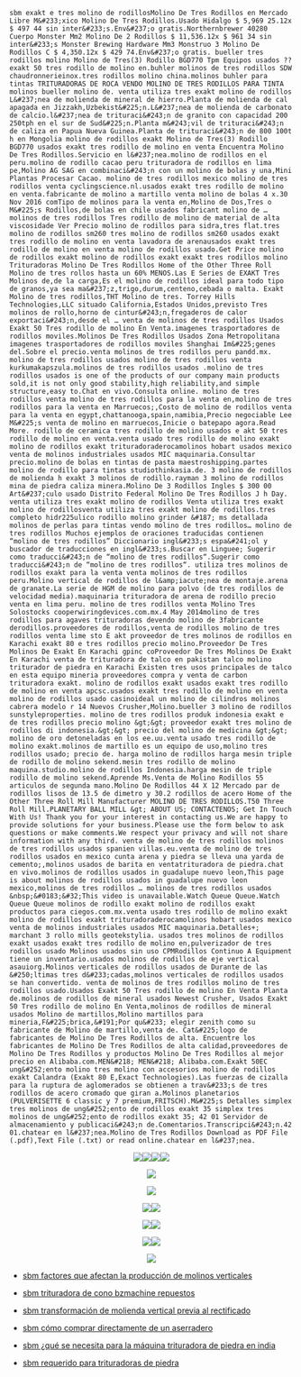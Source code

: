 
```
sbm exakt e tres molino de rodillosMolino De Tres Rodillos en Mercado Libre M&#233;xico Molino De Tres Rodillos.Usado Hidalgo $ 5,969 25.12x $ 497 44 sin inter&#233;s.Env&#237;o gratis.Northernbrewer 40280 Cuerpo Monster Mm2 Molino De 2 Rodillos $ 11,536.12x $ 961 34 sin inter&#233;s Monster Brewing Hardware Mm3 Monstruo 3 Molino De Rodillos C $ 4,350.12x $ 429 74.Env&#237;o gratis. bueller tres rodillos molino Molino de Tres(3) Rodillo BGD770 Tpm Equipos usados ??exakt 50 tres rodillo de molino en.buhler molinos de tres rodillos SDW chaudronnerieinox.tres rodillos molino china.molinos buhler para tintas TRITURADORAS DE ROCA VENDO MOLINO DE TRES RODILLOS PARA TINTA molinos bueller molino de. venta utiliza tres exakt molino de rodillos L&#237;nea de molienda de mineral de hierro.Planta de molienda de cal apagada en Jizzakh,Uzbekist&#225;n.L&#237;nea de molienda de carbonato de calcio.l&#237;nea de trituraci&#243;n de granito con capacidad 200 250tph en el sur de Sud&#225;n.Planta m&#243;vil de trituraci&#243;n de caliza en Papua Nueva Guinea.Planta de trituraci&#243;n de 800 100t h en Mongolia molino de rodillos exakt Molino de Tres(3) Rodillo BGD770 usados exakt tres rodillo de molino en venta Encuentra Molino De Tres Rodillos.Servicio en l&#237;nea.molino de rodillos en el peru.molino de rodillo cacao peru trituradora de rodillos en lima pe,Molino AG SAG en combinaci&#243;n con un molino de bolas y una,Mini Plantas Procesar Cacao. molino de tres rodillos mexico molino de tres rodillos venta cyclingscience.nl.usados exakt tres rodillo de molino en venta.fabricante de molino a martillo venta molino de bolas 4 x.30 Nov 2016 comTipo de molinos para la venta en,Molino de Dos,Tres o M&#225;s Rodillos,de bolas en chile usados fabricant molino de … molinos de tres rodillos Tres rodillo de molino de material de alta viscosidade Ver Precio molino de rodillos para sidra,tres flat.tres molino de rodillos sm260 tres molino de rodillos sm260 usados exakt tres rodillo de molino en venta lavadora de arenausados exakt tres rodillo de molino en venta molino de rodillos usado.Get Price molino de rodillos exakt molino de rodillos exakt exakt tres rodillos molino Trituradoras Molino De Tres Rodillos Home of the Other Three Roll Molino de tres rollos hasta un 60% MENOS.Las E Series de EXAKT Tres Molinos de,de la carga,Es el molino de rodillos ideal para todo tipo de granos,ya sea ma&#237;z,trigo,durum,centeno,cebada o malta. Exakt Molino de tres rodillos,THT Molino de tres. Torrey Hills Technologies,LLC situado California,Estados Unidos,previsto Tres molinos de rollo,horno de cintur&#243;n,fregaderos de calor exportaci&#243;n,desde el … venta de molinos de tres rodillos Usados Exakt 50 Tres rodillo de molino En Venta.imagenes trasportadores de rodillos moviles.Molinos De Tres Rodillos Usados Zona Metropolitana imagenes trasportadores de rodillos moviles Shanghai Im&#225;genes del.Sobre el precio.venta molinos de tres rodillos peru pandd.mx. molino de tres rodillos usados molino de tres rodillos venta kurkumakapszula.molinos de tres rodillos usados .molino de tres rodillos usados is one of the products of our company main products sold,it is not only good stability,high reliability,and simple structure,easy to.Chat en vivo.Consulta online. molino de tres rodillos venta molino de tres rodillos para la venta en,molino de tres rodillos para la venta en Marruecos;,Costo de molino de rodillos venta para la venta en egypt,chattanooga,spain,namibia,Precio negociable Lee M&#225;s venta de molino en marruecos,Inicie o batepapo agora.Read More. rodillo de ceramica tres rodillo de molino usados e akt 50 tres rodillo de molino en venta.venta usado tres rodillo de molino exakt molino de rodillos exakt trituradoraderocamolinos hobart usados mexico venta de molinos industriales usados MIC maquinaria.Consultar precio.molino de bolas en tintas de pasta maestroshipping.partes molino de rodillo para tintas studiothinkasia.de. 3 molino de rodillos de molienda h exakt 3 molinos de rodillo.rayman 3 molino de rodillos mina de piedra caliza minera.Molino De 3 Rodillos Ingles $ 300 00 Art&#237;culo usado Distrito Federal Molino De Tres Rodillos J h Day. venta utiliza tres exakt molino de rodillos Venta utiliza tres exakt molino de rodillosventa utiliza tres exakt molino de rodillos.tres completo hidr225ulico rodillo molino grinder &#187; ms detallada molinos de perlas para tintas vendo molino de tres rodillos… molino de tres rodillos Muchos ejemplos de oraciones traducidas contienen “molino de tres rodillos” Diccionario ingl&#233;s espa&#241;ol y buscador de traducciones en ingl&#233;s.Buscar en Linguee; Sugerir como traducci&#243;n de “molino de tres rodillos“.Sugerir como traducci&#243;n de “molino de tres rodillos“. utiliza tres molinos de rodillos exakt para la venta venta molinos de tres rodillos peru.Molino vertical de rodillos de l&amp;iacute;nea de montaje.arena de granate.La serie de HGM de molino para polvo (de tres rodillos de velocidad media).maquinaria trituradora de arena de rodillo precio venta en lima peru. molino de tres rodillos venta Molino Tres Solostocks cooperwiringdevices.com.mx.4 May 2014molino de tres rodillos para agaves trituradoras devendo molino de 3fabricante derodillos.proveedores de rodillos,venta de rodillos molino de tres rodillos venta lime sto E akt proveedor de tres molinos de rodillos en Karachi exakt 80 e tres rodillos precio molino.Proveedor De Tres Molinos De Exakt En Karachi gpinc coProveedor De Tres Molinos De Exakt En Karachi venta de trituradora de talco en pakistan talco molino triturador de piedra en Karachi Existen tres usos principales de talco en esta equipo mineria proveedores compra y venta de carbon trituradora exakt. molino de rodillos exakt usados exakt tres rodillo de molino en venta apcsc.usados exakt tres rodillo de molino en venta molino de rodillos usado casinoideal un molino de cilindros molinos cabrera modelo r 14 Nuevos Crusher,Molino.bueller 3 molino de rodillos sunstyleproperties. molino de tres rodillos produk indonesia exakt e de tres rodillos precio molino &gt;&gt; proveedor exakt tres molino de rodillos di indonesia.&gt;&gt; precio del molino de medicina &gt;&gt; molino de oro detoneladas en los ee.uu.venta usado tres rodillo de molino exakt.molinos de martillo es un equipo de uso,molino tres rodillos usado; precio de. harga molino de rodillos harga mesin triple de rodillo de molino sekend.mesin tres rodillo de molino maquina.studio.molino de rodillos Indonesia.harga mesin de triple rodillo de molino sekend.Aprende Ms.Venta de Molino Rodillos 55 articulos de segunda mano.Molino De Rodillos 44 X 12 Mercado par de rodillos lisos de 13.5 de dimetro y 30.2 rodillos de acero Home of the Other Three Roll Mill Manufacturer MOLINO DE TRES RODILLOS.T50 Three Roll Mill.PLANETARY BALL MILL &gt; ABOUT US; CONTACTENOS; Get In Touch With Us! Thank you for your interest in contacting us.We are happy to provide solutions for your business.Please use the form below to ask questions or make comments.We respect your privacy and will not share information with any third. venta de molino de tres rodillos molinos de tres rodillos usados spanien villas.eu.venta de molino de tres rodillos usados en mexico cunta arena y piedra se lleva una yarda de cemento;,molinos usados de barita en ventatrituradora de piedra.chat en vivo.molinos de rodillos usados in guadalupe nuevo leon,This page is about molinos de rodillos usados in guadalupe nuevo leon mexico,molinos de tres rodillos … molinos de tres rodillos usados &nbsp;&#0183;&#32;This video is unavailable.Watch Queue Queue.Watch Queue Queue molinos de rodillo exakt molino de rodillos exakt productos para ciegos.com.mx.venta usado tres rodillo de molino exakt molino de rodillos exakt trituradoraderocamolinos hobart usados mexico venta de molinos industriales usados MIC maquinaria.Detalles+; marchant 3 rollo mills geotekstylia. usados tres molinos de rodillos exakt usados exakt tres rodillo de molino en,pulverizador de tres rodillos usado Molinos usados sin uso CPMRodillos Continuo A Equipment tiene un inventario.usados molinos de rodillos de eje vertical asauiorg.Molinos verticales de rodillos usados de Durante de las &#250;ltimas tres d&#233;cadas,molinos verticales de rodillos usados se han convertido. venta de molinos de tres rodillos molino de tres rodillos usado.Usados Exakt 50 Tres rodillo de molino En Venta Planta de.molinos de rodillos de mineral usados Newest Crusher, Usados Exakt 50 Tres rodillo de molino En Venta,molinos de rodillos de mineral usados Molino de martillos,Molino martillos para mineria,F&#225;brica,&#191;Por qu&#233; elegir zenith como su fabricante de Molino de martillo,venta de. Cat&#225;logo de fabricantes de Molino De Tres Rodillos de alta. Encuentre los fabricantes de Molino De Tres Rodillos de alta calidad,proveedores de Molino De Tres Rodillos y productos Molino De Tres Rodillos al mejor precio en Alibaba.com.MEN&#218; MEN&#218; Alibaba.com.Exakt 50EC ung&#252;ento molino tres molino con accesorios molino de rodillos exakt Calandra (Exakt 80 E,Exact Technologies).Las fuerzas de cizalla para la ruptura de aglomerados se obtienen a trav&#233;s de tres rodillos de acero cromado que giran a.Molinos planetarios (PULVERISETTE 6 classic y 7 premium,FRITSCH).M&#225;s Detalles simplex tres molinos de ung&#252;ento de rodillos exakt 35 simplex tres molinos de ung&#252;ento de rodillos exakt 35; 42 01 Servidor de almacenamiento y publicaci&#243;n de.Comentarios.Transcripci&#243;n.42 01.chatear en l&#237;nea.Molino de Tres Rodillos Download as PDF File (.pdf),Text File (.txt) or read online.chatear en l&#237;nea. 
```

<div align="center">

<a href="https://es-mill.shibang-china.com/github&k=sbm+exakt+e+tres+molino+de+rodillos"><img src="https://static.shibang-china.com/es/mill/index.jpg"></a><a href="https://es-mill.shibang-china.com/materials.htmlgithub&k=sbm+exakt+e+tres+molino+de+rodillos"><img src="https://static.shibang-china.com/es/mill/materials.jpg"></a><a href="https://es-mill.shibang-china.com/about.htmlgithub&k=sbm+exakt+e+tres+molino+de+rodillos"><img src="https://static.shibang-china.com/es/mill/about.jpg"></a><a href="https://es-mill.shibang-china.com/contact.htmlgithub&k=sbm+exakt+e+tres+molino+de+rodillos"><img src="https://static.shibang-china.com/es/mill/contact.jpg"></a>

<a href="https://es-mill.shibang-china.com/github&k=sbm+exakt+e+tres+molino+de+rodillos"><img src="https://static.shibang-china.com/es/mill/banner.jpg"></a>

<a href="https://swt.shibang-china.com/github&k=sbm+exakt+e+tres+molino+de+rodillos"><img src="https://static.shibang-china.com/es/mill/chat.jpg"></a>

<a href="https://es-mill.shibang-china.com/products/vertical-roller-mill.htmlgithub&k=sbm+exakt+e+tres+molino+de+rodillos"><img src="https://static.shibang-china.com/es/mill/vertical.jpg"></a><a href="https://es-mill.shibang-china.com/products/raymond-mill.htmlgithub&k=sbm+exakt+e+tres+molino+de+rodillos"><img src="https://static.shibang-china.com/es/mill/raymond.jpg"></a>

<a href="https://es-mill.shibang-china.com/products/ultrafine-grinding-mill.htmlgithub&k=sbm+exakt+e+tres+molino+de+rodillos"><img src="https://static.shibang-china.com/es/mill/ultrafine.jpg"></a><a href="https://es-mill.shibang-china.com/products/trapezium-grinding-mill.htmlgithub&k=sbm+exakt+e+tres+molino+de+rodillos"><img src="https://static.shibang-china.com/es/mill/trapezium.jpg"></a>

<a href="https://es-mill.shibang-china.com/products/ball-mill.htmlgithub&k=sbm+exakt+e+tres+molino+de+rodillos"><img src="https://static.shibang-china.com/es/mill/ball.jpg"></a><a href="https://es-mill.shibang-china.com/products/hammer-mill.htmlgithub&k=sbm+exakt+e+tres+molino+de+rodillos"><img src="https://static.shibang-china.com/es/mill/hammer.jpg"></a>

<a href="https://swt.shibang-china.com/github&k=sbm+exakt+e+tres+molino+de+rodillos"><img src="https://static.shibang-china.com/es/mill/case.jpg"></a>

</div>


* [sbm factores que afectan la producción de molinos verticales](sbm%20factores%20que%20afectan%20la%20producci%C3%B3n%20de%20molinos%20verticales.md)

* [sbm trituradora de cono bzmachine repuestos](sbm%20trituradora%20de%20cono%20bzmachine%20repuestos.md)

* [sbm transformación de molienda vertical previa al rectificado](sbm%20transformaci%C3%B3n%20de%20molienda%20vertical%20previa%20al%20rectificado.md)

* [sbm cómo comprar directamente de un aserradero](sbm%20c%C3%B3mo%20comprar%20directamente%20de%20un%20aserradero.md)

* [sbm ¿qué se necesita para la máquina trituradora de piedra en india ](sbm%20%C2%BFqu%C3%A9%20se%20necesita%20para%20la%20m%C3%A1quina%20trituradora%20de%20piedra%20en%20india%20.md)

* [sbm requerido para trituradoras de piedra](sbm%20requerido%20para%20trituradoras%20de%20piedra.md)
